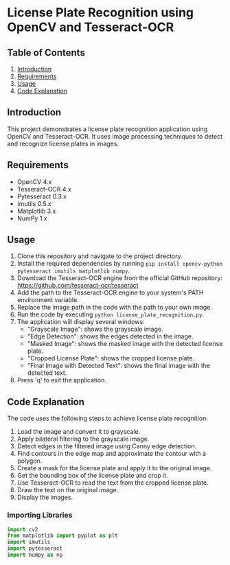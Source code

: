 # License Plate Recognition using OpenCV and Tesseract-OCR

## Table of Contents
1. [Introduction](#introduction)
2. [Requirements](#requirements)
3. [Usage](#usage)
4. [Code Explanation](#code-explanation)

## Introduction
This project demonstrates a license plate recognition application using OpenCV and Tesseract-OCR. It uses image processing techniques to detect and recognize license plates in images.

## Requirements
* OpenCV 4.x
* Tesseract-OCR 4.x
* Pytesseract 0.3.x
* Imutils 0.5.x
* Matplotlib 3.x
* NumPy 1.x

## Usage
1. Clone this repository and navigate to the project directory.
2. Install the required dependencies by running `pip install opencv-python pytesseract imutils matplotlib numpy`.
3. Download the Tesseract-OCR engine from the official GitHub repository: https://github.com/tesseract-ocr/tesseract
4. Add the path to the Tesseract-OCR engine to your system's PATH environment variable.
5. Replace the image path in the code with the path to your own image.
6. Run the code by executing `python license_plate_recognition.py`.
7. The application will display several windows:
	* "Grayscale Image": shows the grayscale image.
	* "Edge Detection": shows the edges detected in the image.
	* "Masked Image": shows the masked image with the detected license plate.
	* "Cropped License Plate": shows the cropped license plate.
	* "Final Image with Detected Text": shows the final image with the detected text.
8. Press 'q' to exit the application.

## Code Explanation
The code uses the following steps to achieve license plate recognition:

1. Load the image and convert it to grayscale.
2. Apply bilateral filtering to the grayscale image.
3. Detect edges in the filtered image using Canny edge detection.
4. Find contours in the edge map and approximate the contour with a polygon.
5. Create a mask for the license plate and apply it to the original image.
6. Get the bounding box of the license plate and crop it.
7. Use Tesseract-OCR to read the text from the cropped license plate.
8. Draw the text on the original image.
9. Display the images.

### Importing Libraries
```python
import cv2
from matplotlib import pyplot as plt
import imutils
import pytesseract
import numpy as np